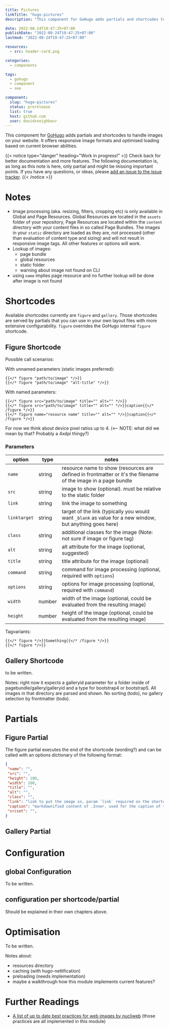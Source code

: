 ```yaml
---
title: Pictures
linkTitle: "hugo-pictures"
description: "This component for GoHugo adds partials and shortcodes to handle images on your website. It offers responsive image formats and optimisgit ed loading based on current browser abilities."

date: 2022-08-24T19:47:25+07:00
publishDate: "2022-08-24T19:47:25+07:00"
lastmod: "2022-08-24T19:47:25+07:00"

resources:
  - src: header-card.png

categories:
  - components

tags:
  - gohugo
  - component
  - seo

component:
  slug: "hugo-pictures"
  status: prerelease
  list: true
  host: github.com
  user: davidsneighbour
---
```


This component for [GoHugo](https://gohugo.io/) adds partials and shortcodes to handle images on your website. It offers responsive image formats and optimised loading based on current browser abilities.

{{< notice type="danger" heading="Work in progress!" >}}
Check back for better documentation and more features. The following documentation is, as long as this note is here, only partial and might be missing important points. If you have any questions, or ideas, please [add an issue to the issue tracker](https://github.com/davidsneighbour/hugo-pictures/issues).
{{< /notice >}}

# Notes

- Image processing (aka. resizing, filters, cropping etc) is only available in Global and Page Resources. Global Resources are located in the `assets` folder of your repository, Page Resources are located within the `content` directory with your content files in so called Page Bundles. The images in your `static` directory are loaded as they are, not processed (other than evaluation of content type and sizing) and will not result in responsive image tags. All other features or options will work.
- Lookup of images:
  - page bundle
  - global resources
  - static folder
  - warning about image not found on CLI
- using `name` implies page resource and no further lookup will be done after image is not found

# Shortcodes

Available shortcodes currently are `figure` and `gallery`. Those shortcodes are served by partials that you can use in your own layout files with more extensive configurability. `figure` overrides the GoHugo internal `figure` shortcode.

## Figure Shortcode

Possible call scenarios:

With unnamed parameters (static images preferred):

```gotemplate
{{</* figure "path/to/image" */>}}
{{</* figure "path/to/image" "alt-title" */>}}
```

With named parameters:

```gotemplate
{{</* figure src="path/to/image" title="" alt="" */>}}
{{</* figure src="path/to/image" title="" alt="" */>}}caption{{</* /figure */>}}
{{</* figure name="resource name" title="" alt="" */>}}caption{{</* /figure */>}}
```

For now we think about device pixel ratios up to 4. (<-- NOTE: what did we mean by that? Probably a 4xdpi thingy?)

### Parameters

| option | type | notes |
| --- | --- | --- |
| `name` | string | resource name to show (resources are defined in frontmatter or it's the filename of the image in a page bundle |
| `src` | string | image to show (optional). must be relative to the static folder |
| `link` | string | link the image to something |
| `linktarget` | string | target of the link (typically you would want `_blank` as value for a new window, but anything goes here) |
| `class` | string | additional classes for the image (Note: not sure if image or figure tag) |
| `alt` | string | alt attribute for the image (optional, suggested) |
| `title` | string | title attribute for the image (optional) |
| `command` | string | command for image processing (optional, required with `options`) |
| `options` | string | options for image processing (optional, required with `command`) |
| `width` | number | width of the image (optional, could be evaluated from the resulting image) |
| `height` | number | height of the image (optional, could be evaluated from the resulting image) |

Tagvariants:

```gotemplate
{{</* figure */>}}Something{{</* /figure */>}}
{{</* figure */>}}
```

## Gallery Shortcode

to be written.

Notes: right now it expects a galleryid parameter for a folder inside of pagebundle/gallery/galleryid and a type for bootstrap4 or bootstrap5. All images in that directory are parsed and shown. No sorting (todo), no gallery selection by frontmatter (todo).

# Partials

## Figure Partial

The figure partial executes the end of the shortcode (wording?) and can be called with an options dictionary of the following format:

```json { single=true }
{
 "name": "",
 "src": "",
 "height": 100,
 "width": 100,
 "title": "",
 "alt": "",
 "class": "",
 "link": "link to put the image in, param `link` required on the shortcode",
 "caption": "markdownified content of .Inner, used for the caption of the image",
 "srcset": "",
}
```

## Gallery Partial

# Configuration

## global Configuration

To be written.

## configuration per shortcode/partial

Should be explained in their own chapters above.

# Optimisation

To be written.

Notes about:

- resources directory
- caching (with hugo-netlification)
- preloading (needs implementation)
- maybe a walkthrough how this module implements current features?

# Further Readings

- [A list of up to date best practices for web images by nucliweb](https://github.com/nucliweb/image-element) (those practices are all implemented in this module)
